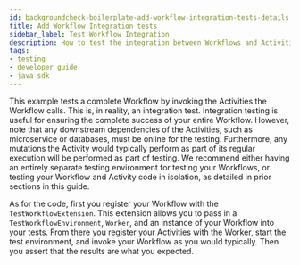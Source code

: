 ```yaml
---
id: backgroundcheck-boilerplate-add-workflow-integration-tests-details
title: Add Workflow Integration tests
sidebar_label: Test Workflow Integration
description: How to test the integration between Workflows and Activities
tags:
- testing
- developer guide
- java sdk
---
```


<!-- DO NOT EDIT THIS FILE DIRECTLY.
THIS FILE IS GENERATED from https://github.com/temporalio/documentation/blob/main/sample-apps/java/backgroundcheck/src/test/java/backgroundcheckboilerplate/BackgroundCheckBoilerplateWorkflowIntegrationTest.java. -->

This example tests a complete Workflow by invoking the Activities the Workflow
calls. This is, in reality, an integration test. Integration testing is useful
for ensuring the complete success of your entire Workflow. However, note that
any downstream dependencies of the Activities, such as microservice or databases,
must be online for the testing. Furthermore, any mutations the Activity would typically
perform as part of its regular execution will be performed as part of testing.
We recommend either having an entirely separate testing environment for testing
your Workflows, or testing your Workflow and Activity code in isolation, as
detailed in prior sections in this guide. 

As for the code, first you register your Workflow with the `TestWorkflowExtension`.
This extension allows you to pass in a `TestWorkflowEnvironment`, `Worker`, and 
an instance of your Workflow into your tests. From there you register your Activities
with the Worker, start the test environment, and invoke your Workflow as you would 
typically. Then you assert that the results are what you expected.
